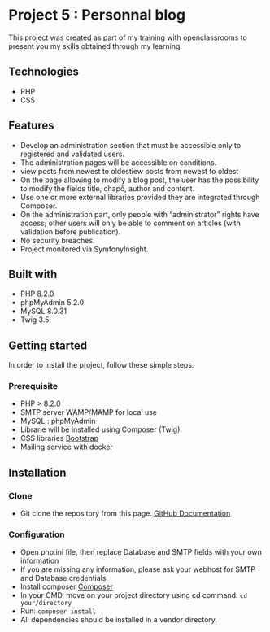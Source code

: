 # Project 5 : Personnal blog

This project was created as part of my training with openclassrooms to present you my skills obtained through my learning.

## Technologies

* PHP
* CSS 

## Features

* Develop an administration section that must be accessible only to registered and validated users.
* The administration pages will be accessible on conditions.
* view posts from newest to oldestiew posts from newest to oldest
* On the page allowing to modify a blog post, the user has the possibility to modify the fields title, chapô, author and content.
* Use one or more external libraries provided they are integrated through Composer.
* On the administration part, only people with “administrator” rights have access; other users will only be able to comment on articles (with validation before publication).
* No security breaches.
* Project monitored via SymfonyInsight.

## Built with

* PHP 8.2.0
* phpMyAdmin 5.2.0
* MySQL 8.0.31
* Twig 3.5

## Getting started

In order to install the project, follow these simple steps.

### Prerequisite

* PHP > 8.2.0
* SMTP server WAMP/MAMP for local use
* MySQL : phpMyAdmin 
* Librarie will be installed using Composer (Twig)
* CSS libraries [Bootstrap](https://getbootstrap.com/)
* Mailing service with docker

## Installation

### Clone

* Git clone the repository from this page. [GitHub Documentation](https://docs.github.com/fr/repositories/creating-and-managing-repositories/cloning-a-repository)

### Configuration

* Open php.ini file, then replace Database and SMTP fields with your own information
* If you are missing any information, please ask your webhost for SMTP and Database credentials
* Install composer [Composer](https://getcomposer.org/doc/00-intro.md)
* In your CMD, move on your project directory using cd command:
    ```cd your/directory```
* Run: 
   ```composer install```
* All dependencies should be installed in a vendor directory.